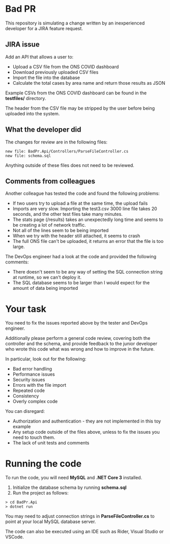 # Bad PR

This repository is simulating a change written by an inexperienced developer for a JIRA feature request. 

## JIRA issue

Add an API that allows a user to:
* Upload a CSV file from the ONS COVID dashboard
* Download previously uploaded CSV files
* Import the file into the database
* Calculate the total cases by area name and return those results as JSON

Example CSVs from the ONS COVID dashboard can be found in the **testfiles/** directory.

The header from the CSV file may be stripped by the user before being uploaded into the system.

## What the developer did

The changes for review are in the following files:

```
new file: BadPr.Api/Controllers/ParseFileController.cs
new file: schema.sql
```

Anything outside of these files does not need to be reviewed.

## Comments from colleagues

Another colleague has tested the code and found the following problems:

* If two users try to upload a file at the same time, the upload fails
* Imports are very slow. Importing the test3.csv 3000 line file takes 20 seconds, and the other test files take many minutes.
* The stats page (/results) takes an unexpectedly long time and seems to be creating a lot of network traffic.
* Not all of the lines seem to be being imported
* When we try with the header still attached, it seems to crash
* The full ONS file can't be uploaded, it returns an error that the file is too large.

The DevOps engineer had a look at the code and provided the following comments:

* There doesn't seem to be any way of setting the SQL connection string at runtime, so we can't deploy it.
* The SQL database seems to be larger than I would expect for the amount of data being imported

# Your task

You need to fix the issues reported above by the tester and DevOps engineer. 

Additionally please perform a general code review, covering both the controller and the schema, and provide feedback to the junior developer who wrote this code what was wrong and how to improve in the future.

In particular, look out for the following:

* Bad error handling
* Performance issues
* Security issues
* Errors with the file import
* Repeated code
* Consistency
* Overly complex code

You can disregard:
* Authorization and authentication - they are not implemented in this toy example
* Any setup code outside of the files above, unless to fix the issues you need to touch them.
* The lack of unit tests and comments

# Running the code

To run the code, you will need **MySQL** and **.NET Core 3** installed.

1. Initialize the database schema by running **schema.sql**
2. Run the project as follows: 
```
> cd BadPr.Api
> dotnet run
```

You may need to adjust connection strings in **ParseFileController.cs** to point at your local MySQL database server.

The code can also be executed using an IDE such as Rider, Visual Studio or VSCode.
